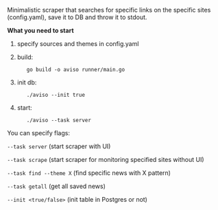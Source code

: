 Minimalistic scraper that searches for specific links on the specific sites (config.yaml), save it to DB and throw it to stdout. 

**What you need to start**
1) specify sources and themes in config.yaml
2) build:
    
          go build -o aviso runner/main.go
3) init db:

          ./aviso --init true
          
4) start:

          ./aviso --task server
  

You can specify flags:

`--task server` (start scraper with UI)

`--task scrape` (start scraper for monitoring specified sites without UI)

`--task find --theme X` (find specific news with X pattern)

`--task getall` (get all saved news)

`--init <true/false>` (init table in Postgres or not)
